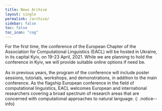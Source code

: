 ```yaml
---
title: News Archive
layout: single
permalink: /archive/
sidebar: false
toc: false
toc_icon: "cog"
---
```


For the first time, the conference of the European Chapter of the Association for Computational Linguistics (EACL) will be hosted in Ukraine, in its capital Kyiv, on 19-23 April, 2021.  While we are planning to hold the conference in Kyiv, we will provide suitable online options if need be.<br><br>
As in previous years, the program of the conference will include poster sessions, tutorials, workshops, and demonstrations, in addition to the main conference. As the flagship European conference in the field of computational linguistics, EACL welcomes European and international researchers covering a broad spectrum of research areas that are concerned with computational approaches to natural language.
{: .notice--info} 

